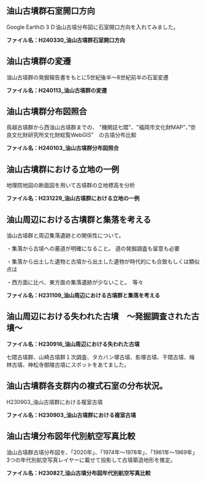 ## 油山古墳群石室開口方向
Google Earthの３Ｄ油山古墳分布図に石室開口方向を入れてみました。

**ファイル名：H240330_油山古墳群石室開口方向**



## 油山古墳群の変遷
油山古墳群の発掘報告書をもとに5世紀後半～8世紀前半の石室変遷

**ファイル名：H240113_油山古墳群の変遷**



## 油山古墳群分布図照合
鳥越古墳群から西油山古墳群までの、
"機関誌七隈"、"福岡市文化財MAP”、”奈良文化財研究所文化財総覧WebGIS”　の古墳分布比較 

**ファイル名：H240103_油山古墳群分布図照合**



## 油山古墳群における立地の一例
地理院地図の断面図を用いて古墳群の立地標高を分析

**ファイル名：H231229_油山古墳群における立地の一例**



## 油山周辺における古墳群と集落を考える
油山古墳群と周辺集落遺跡との関係性について。

・集落から古墳への墓道が明確になること。 道の発掘調査も留意も必要

・集落から出土した遺物と古墳から出土した遺物が時代的にも合致もしくは類似点は

・西方面に比べ、東方面の集落遺跡が少ないこと。　等々

**ファイル名：H231109_油山周辺における古墳群と集落を考える**



## 油山周辺における失われた古墳　～発掘調査された古墳～　
**ファイル名：H230916_油山周辺における失われた古墳**

七隈古墳群、山崎古墳群１次調査、タカバン塚古墳、影塚古墳、干隈古墳、梅林古墳、神松寺御陵古墳にスポットをあてました。



## 油山古墳群各支群内の複式石室の分布状況。
H230903_油山古墳群における複室古墳

**ファイル名：H230903_油山古墳群における複室古墳**



## 油山古墳分布図年代別航空写真比較
油山古墳群古墳分布図を、「2020年」、「1974年～1978年」、「1961年～1969年」3つの年代別航空写真レイヤーに載せて投影して古墳築造地形を推定。

**ファイル名：H230827_油山古墳分布図年代別航空写真比較**
